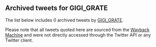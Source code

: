 ## Archived tweets for GIGI_GRATE

The list below includes 0 archived tweets by
[GIGI_GRATE](https://twitter.com/GIGI_GRATE).

Please note that all tweets quoted here are sourced from the
[Wayback Machine](https://web.archive.org) and were not directly accessed through the Twitter API or
any Twitter client.

